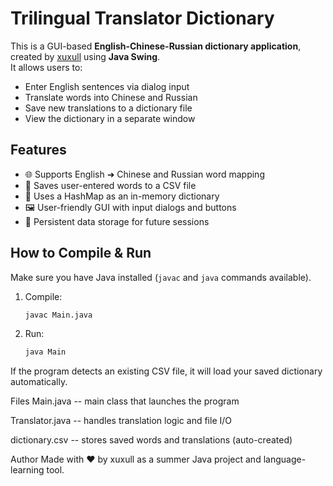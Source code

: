 # Trilingual Translator Dictionary

This is a GUI-based **English-Chinese-Russian dictionary application**, created by [xuxull](https://github.com/xuxull) using **Java Swing**.  
It allows users to:
- Enter English sentences via dialog input
- Translate words into Chinese and Russian
- Save new translations to a dictionary file
- View the dictionary in a separate window

## Features

- 🌐 Supports English ➜ Chinese and Russian word mapping
- 💾 Saves user-entered words to a CSV file
- 🧠 Uses a HashMap as an in-memory dictionary
- 🖼️ User-friendly GUI with input dialogs and buttons
- 📂 Persistent data storage for future sessions

## How to Compile & Run

Make sure you have Java installed (`javac` and `java` commands available).

1. Compile:
   ```bash
   javac Main.java
2. Run:
   ```bash
   java Main
If the program detects an existing CSV file, it will load your saved dictionary automatically.

Files
Main.java -- main class that launches the program

Translator.java -- handles translation logic and file I/O

dictionary.csv -- stores saved words and translations (auto-created)


Author
Made with ❤️ by xuxull as a summer Java project and language-learning tool.
